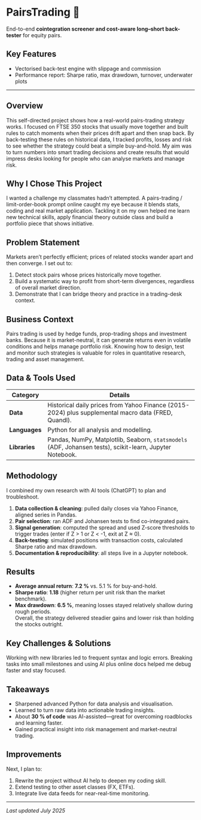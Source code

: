 # PairsTrading 🔗
End-to-end **cointegration screener and cost-aware long–short back-tester** for equity pairs.

## Key Features
- Vectorised back-test engine with slippage and commission  
- Performance report: Sharpe ratio, max drawdown, turnover, underwater plots  

---

## Overview
This self-directed project shows how a real-world pairs-trading strategy works. I focused on FTSE 350 stocks that usually move together and built rules to catch moments when their prices drift apart and then snap back. By back-testing these rules on historical data, I tracked profits, losses and risk to see whether the strategy could beat a simple buy-and-hold. My aim was to turn numbers into smart trading decisions and create results that would impress desks looking for people who can analyse markets and manage risk.

## Why I Chose This Project
I wanted a challenge my classmates hadn’t attempted. A pairs-trading / limit-order-book prompt online caught my eye because it blends stats, coding and real market application. Tackling it on my own helped me learn new technical skills, apply financial theory outside class and build a portfolio piece that shows initiative.

## Problem Statement
Markets aren’t perfectly efficient; prices of related stocks wander apart and then converge. I set out to:
1. Detect stock pairs whose prices historically move together.  
2. Build a systematic way to profit from short-term divergences, regardless of overall market direction.  
3. Demonstrate that I can bridge theory and practice in a trading-desk context.

## Business Context
Pairs trading is used by hedge funds, prop-trading shops and investment banks. Because it is market-neutral, it can generate returns even in volatile conditions and helps manage portfolio risk. Knowing how to design, test and monitor such strategies is valuable for roles in quantitative research, trading and asset management.

## Data & Tools Used
| Category | Details |
|----------|---------|
| **Data** | Historical daily prices from Yahoo Finance (2015-2024) plus supplemental macro data (FRED, Quandl). |
| **Languages** | Python for all analysis and modelling. |
| **Libraries** | Pandas, NumPy, Matplotlib, Seaborn, `statsmodels` (ADF, Johansen tests), scikit-learn, Jupyter Notebook. |

## Methodology
I combined my own research with AI tools (ChatGPT) to plan and troubleshoot.  
1. **Data collection & cleaning**: pulled daily closes via Yahoo Finance, aligned series in Pandas.  
2. **Pair selection**: ran ADF and Johansen tests to find co-integrated pairs.  
3. **Signal generation**: computed the spread and used Z-score thresholds to trigger trades (enter if Z > 1 or Z < -1, exit at Z ≈ 0).  
4. **Back-testing**: simulated positions with transaction costs, calculated Sharpe ratio and max drawdown.  
5. **Documentation & reproducibility**: all steps live in a Jupyter notebook.

## Results
- **Average annual return**: **7.2 %** vs. 5.1 % for buy-and-hold.  
- **Sharpe ratio**: **1.18** (higher return per unit risk than the market benchmark).  
- **Max drawdown**: **6.5 %**, meaning losses stayed relatively shallow during rough periods.  
Overall, the strategy delivered steadier gains and lower risk than holding the stocks outright.

## Key Challenges & Solutions
Working with new libraries led to frequent syntax and logic errors. Breaking tasks into small milestones and using AI plus online docs helped me debug faster and stay focused.

## Takeaways
- Sharpened advanced Python for data analysis and visualisation.  
- Learned to turn raw data into actionable trading insights.  
- About **30 % of code** was AI-assisted—great for overcoming roadblocks and learning faster.  
- Gained practical insight into risk management and market-neutral trading.

## Improvements
Next, I plan to:
1. Rewrite the project without AI help to deepen my coding skill.  
2. Extend testing to other asset classes (FX, ETFs).  
3. Integrate live data feeds for near-real-time monitoring.

---

*Last updated July 2025*

